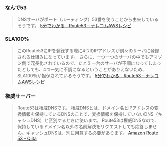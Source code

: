 ### なんで53
> DNSサーバがポート（ルーティング）53番を使うことから由来しているそうです。
[5分でわかる　Route53 – ナレコムAWSレシピ](https://recipe.kc-cloud.jp/archives/7581)

### SLA100%

> このRoute53にIPを登録する際に4つのIPアドレスが別々のサーバに登録される仕組みになっています。
さらに、一つ一つのサーバの中でもアマゾン側で冗長化されているので、たとえ一台のサーバが不調になってしまったとしても、4つ一気に不調になるということがありえないため、SLA100％が担保されているそうです。
[5分でわかる　Route53 – ナレコムAWSレシピ](https://recipe.kc-cloud.jp/archives/7581)

### 権威サーバー
> Route53は権威DNSです。
権威DNSとは、ドメイン名とIPアドレスの変換情報を保持しているDNSのことで、変換情報を保持していないDNS（キャシュDNS）と区別するときに使います。
Route53は権威DNSなので、保持しているドメイン名以外の名前解決をリクエストしても応答しません。キャッシュDNSは、別に用意する必要があります。
[Amazon Route 53 - Qiita](https://qiita.com/leomaro7/items/75151348409b936f52e0)
